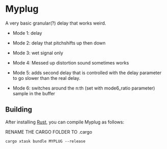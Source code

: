 # Myplug
A very basic granular(?) delay that works weird.

- Mode 1: delay

- Mode 2: delay that pitchshifts up then down

- Mode 3: wet signal only

- Mode 4: Messed up distortion sound sometimes works

- Mode 5: adds second delay that is controlled with the delay parameter to go slower than the real delay.

- Mode 6: switches around the n:th (set with mode6_ratio parameter) sample in the buffer



## Building

After installing [Rust](https://rustup.rs/), you can compile Myplug as follows:

RENAME THE CARGO FOLDER TO .cargo

```shell
cargo xtask bundle MYPLUG --release
```
